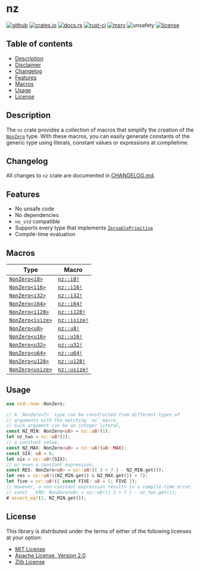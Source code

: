 # nz

[![github]](https://github.com/noelhorvath/nz)
[![crates.io]](https://crates.io/crates/nz/0.4.0)
[![docs.rs]](https://docs.rs/nz/0.4.0/nz)
[![rust-ci]](https://github.com/noelhorvath/nz/actions?query=branch%3A0.4.0)
[![msrv]](https://releases.rs/docs/1.79.0/)
![unsafety]
[![license]](#license)

[github]: https://img.shields.io/badge/github-8da0cb?style=for-the-badge&logo=github
[crates.io]: https://img.shields.io/badge/crates.io-0.4.0-orange?style=for-the-badge&logo=rust
[docs.rs]: https://img.shields.io/docsrs/nz/0.4.0?style=for-the-badge&logo=docs.rs
[rust-ci]: https://img.shields.io/github/actions/workflow/status/noelhorvath/nz/check.yml?branch=0.4.0&style=for-the-badge&logo=github
[msrv]: https://img.shields.io/badge/MSRV-1.79.0-F21D1D?style=for-the-badge&logo=rust
[unsafety]: https://img.shields.io/badge/unsafe-forbidden-brightgreen?style=for-the-badge&logo=rust
[license]: https://img.shields.io/badge/License-MIT_OR_Zlib_OR_APACHE_2.0-blue?style=for-the-badge

## Table of contents

* [Description](#description)
* [Disclaimer](#disclaimer)
* [Changelog](#changelog)
* [Features](#features)
* [Macros](#macros)
* [Usage](#usage)
* [License](#license)

## Description

The `nz` crate provides a collection of macros that simplify the creation
of the [`NonZero`] type. With these macros, you can easily generate constants
of the generic type using literals, constant values or expressions at
compiletime.

[`NonZero`]: https://doc.rust-lang.org/1.79.0/core/num/struct.NonZero.html

## Changelog

All changes to `nz` crate are documented in [CHANGELOG.md](changelog.md).

## Features

* No unsafe code
* No dependencies
* `no_std` compatible
* Supports every type that implements [`ZeroablePrimitive`]
* Compile-time evaluation

[`ZeroablePrimitive`]: https://doc.rust-lang.org/1.79.0/core/num/trait.ZeroablePrimitive.html

## Macros

| Type | Macro |
|------|-------|
| [`NonZero<i8>`](https://doc.rust-lang.org/1.79.0/core/num/type.NonZeroI8.html) | [`nz::i8!`](https://docs.rs/nz/0.4.0/nz/macro.i8.html) |
| [`NonZero<i16>`](https://doc.rust-lang.org/1.79.0/core/num/type.NonZeroI16.html) | [`nz::i16!`](https://docs.rs/nz/0.4.0/nz/macro.i16.html) |
| [`NonZero<i32>`](https://doc.rust-lang.org/1.79.0/core/num/type.NonZeroI32.html) | [`nz::i32!`](https://docs.rs/nz/0.4.0/nz/macro.i32.html) |
| [`NonZero<i64>`](https://doc.rust-lang.org/1.79.0/core/num/type.NonZeroI16.html) | [`nz::i64!`](https://docs.rs/nz/0.4.0/nz/macro.i64.html) |
| [`NonZero<i128>`](https://doc.rust-lang.org/1.79.0/core/num/type.NonZeroI128.html) | [`nz::i128!`](https://docs.rs/nz/0.4.0/nz/macro.i128.html) |
| [`NonZero<isize>`](https://doc.rust-lang.org/1.79.0/core/num/type.NonZeroIsize.html) | [`nz::isize!`](https://docs.rs/nz/0.4.0/nz/macro.isize.html) |
| [`NonZero<u8>`](https://doc.rust-lang.org/1.79.0/core/num/type.NonZeroU8.html) | [`nz::u8!`](https://docs.rs/nz/0.4.0/nz/macro.u8.html) |
| [`NonZero<u16>`](https://doc.rust-lang.org/1.79.0/core/num/type.NonZeroU16.html) | [`nz::u16!`](https://docs.rs/nz/0.4.0/nz/macro.u16.html) |
| [`NonZero<u32>`](https://doc.rust-lang.org/1.79.0/core/num/type.NonZeroU32.html) | [`nz::u32!`](https://docs.rs/nz/0.4.0/nz/macro.u32.html) |
| [`NonZero<u64>`](https://doc.rust-lang.org/1.79.0/core/num/type.NonZeroU64.html) | [`nz::u64!`](https://docs.rs/nz/0.4.0/nz/macro.u64.html) |
| [`NonZero<u128>`](https://doc.rust-lang.org/1.79.0/core/num/type.NonZeroU128.html) | [`nz::u128!`](https://docs.rs/nz/0.4.0/nz/macro.u128.html) |
| [`NonZero<usize>`](https://doc.rust-lang.org/1.79.0/core/num/type.NonZeroUsize.html) | [`nz::usize!`](https://docs.rs/nz/0.4.0/nz/macro.usize.html) |

## Usage

```rust
use std::num::NonZero;

// A `NonZero<T>` type can be constructed from different types of
// arguments with the matching `nz` macro.
// Such argument can be an integer literal,
const NZ_MIN: NonZero<u8> = nz::u8!(1);
let nz_two = nz::u8!(2);
// a constant value,
const NZ_MAX: NonZero<u8> = nz::u8!(u8::MAX);
const SIX: u8 = 6;
let six = nz::u8!(SIX);
// or even a constant expression.
const RES: NonZero<u8> = nz::u8!({ 3 + 7 } - NZ_MIN.get());
let res = nz::u8!((NZ_MIN.get() & NZ_MAX.get()) + 7);
let five = nz::u8!({ const FIVE: u8 = 5; FIVE });
// However, a non-constant expression results in a compile-time error.
// const __ERR: NonZero<u8> = nz::u8!({ 3 + 7 } - nz_two.get());
# assert_eq!(1, NZ_MIN.get());
```

## License

This library is distributed under the terms of either of the following licenses
at your option:

- [MIT License](http://opensource.org/licenses/MIT)
- [Apache License, Version 2.0](http://www.apache.org/licenses/LICENSE-2.0)
- [Zlib License](https://www.zlib.net/zlib_license.html)